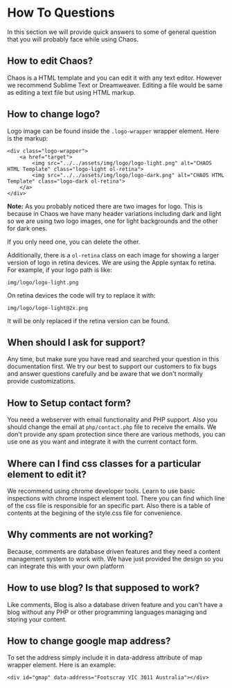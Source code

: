 # How To Questions

In this section we will provide quick answers to some of general question that you will probably face while using Chaos.

## How to edit Chaos?

Chaos is a HTML template and you can edit it with any text editor. However we recommend Sublime Text or Dreamweaver. Editing a file would be same as editing a text file but using HTML markup.

## How to change logo?

Logo image can be found inside the `.logo-wrapper` wrapper element. Here is the markup:

```text
<div class="logo-wrapper">
    <a href="target">
        <img src="../../assets/img/logo/logo-light.png" alt="CHAOS HTML Template" class="logo-light ol-retina">
        <img src="../../assets/img/logo/logo-dark.png" alt="CHAOS HTML Template" class="logo-dark ol-retina">
    </a>
</div>
```

**Note:** As you probably noticed there are two images for logo. This is because in Chaos we have many header variations including dark and light so we are using two logo images, one for light backgrounds and the other for dark ones.

If you only need one, you can delete the other.

Additionally, there is a `ol-retina` class on each image for showing a larger version of logo in retina devices. We are using the Apple syntax fo retina. For example, if your logo path is like:

`img/logo/logo-light.png`

On retina devices the code will try to replace it with:

`img/logo/logo-light@2x.png`

It will be only replaced if the retina version can be found.

## When should I ask for support?

Any time, but make sure you have read and searched your question in this documentation first. We try our best to support our customers to fix bugs and answer questions carefully and be aware that we don't normally provide customizations.

## How to Setup contact form?

You need a webserver with email functionality and PHP support. Also you should change the email at `php/contact.php` file to receive the emails. We don't provide any spam protection since there are various methods, you can use one as you want and integrate it with the current contact form.

## Where can I find css classes for a particular element to edit it?

We recommend using chrome developer tools. Learn to use basic inspections with chrome inspect element tool. There you can find which line of the css file is responsible for an specific part. Also there is a table of contents at the begining of the style.css file for convenience.

## Why comments are not working?

Because, comments are database driven features and they need a content management system to work with. We have just provided the design so you can integrate this with your own platform

## How to use blog? Is that supposed to work?

Like comments, Blog is also a database driven feature and you can't have a blog without any PHP or other programming languages managing and storing your content.

## How to change google map address?

To set the address simply include it in data-address attribute of map wrapper element. Here is an example:

```text
<div id="gmap" data-address="Footscray VIC 3011 Australia"></div>
```

